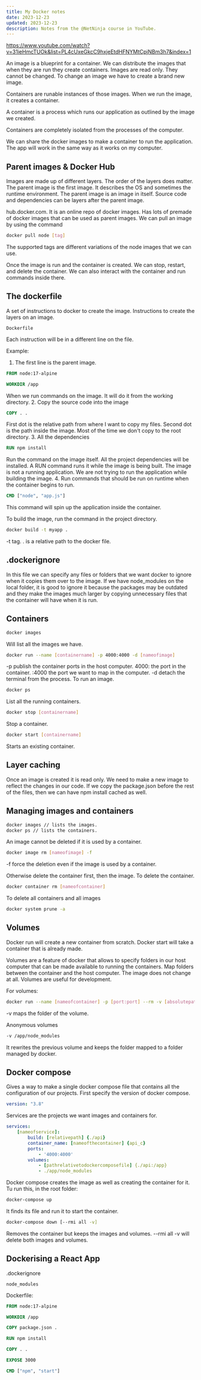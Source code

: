 ```yaml
---
title: My Docker notes
date: 2023-12-23
updated: 2023-12-23
description: Notes from the @NetNinja course in YouTube.
---
```


https://www.youtube.com/watch?v=31ieHmcTUOk&list=PL4cUxeGkcC9hxjeEtdHFNYMtCpjNBm3h7&index=1

An image is a blueprint for a container.
We can distribute the images that when they are run they create containers.
Images are read only. They cannot be changed.
To change an image we have to create a brand new image.

Containers are runable instances of those images.
When we run the image, it creates a container.

A container is a process which runs our application as outlined by the image we created.

Containers are completely isolated from the processes of the computer.

We can share the docker images to make a container to run the application.
The app will work in the same way as it works on my computer.

## Parent images & Docker Hub
Images are made up of different layers. The order of the layers does matter.
The parent image is the first image. It describes the OS and sometimes the runtime environment.
The parent image is an image in itself.
Source code and dependencies can be layers after the parent image.

hub.docker.com.
It is an online repo of docker images. Has lots of premade of docker images that can be used as parent images.
We can pull an image by using the command
```bash
docker pull node [tag]
```
The supported tags are different variations of the node images that we can use.

Once the image is run and the container is created. We can stop, restart, and delete the container.
We can also interact with the container and run commands inside there.

## The dockerfile
A set of instructions to docker to create the image.
Instructions to create the layers on an image.
```
Dockerfile
```
Each instruction will be in a different line on the file.

Example:
1. The first line is the parent image.
```dockerfile
FROM node:17-alpine

WORKDIR /app
```
When we run commands on the image. It will do it from the working directory.
2. Copy the source code into the image
```dockerfile
COPY . .
```
First dot is the relative path from where I want to copy my files.
Second dot is the path inside the image.
Most of the time we don't copy to the root directory.
3. All the dependencies
```dockerfile
RUN npm install
```
Run the command on the image itself. All the project dependencies will be installed.
A RUN command runs it while the image is being built. The image is not a running application. 
We are not trying to run the application while building the image.
4. Run commands that should be run on runtime when the container begins to run.
```dockerfile
CMD ["node", "app.js"]
```
This command will spin up the application inside the container.

To build the image, run the command in the project directory.
```bash
docker build -t myapp .
```
-t tag.
. is a relative path to the docker file.

## .dockerignore
In this file we can specify any files or folders that we want docker to ignore when it copies them over to the image.
If we have node_modules on the local folder, it is good to ignore it because the packages may be outdated and they make the images much larger by copying unnecessary files that the container will have when it is run.

## Containers
```bash
docker images
```
Will list all the images we have.
```bash
docker run --name [containername] -p 4000:4000 -d [nameofimage]
```
-p publish the container ports in the host computer.
4000: the port in the container.
:4000 the port we want to map in the computer.
-d detach the terminal from the process.
To run an image.
```bash
docker ps
```
List all the running containers.
```bash
docker stop [containername]
```
Stop a container.
```bash
docker start [containername]
```
Starts an existing container.

## Layer caching
Once an image is created it is read only. We need to make a new image to reflect the changes in our code.
If we copy the package.json before the rest of the files, then we can have npm install cached as well.

## Managing images and containers
```bash
docker images // lists the images.
docker ps // lists the containers.
```
An image cannot be deleted if it is used by a container.
```bash
docker image rm [nameofimage] -f
```
-f force the deletion even if the image is used by a container.

Otherwise delete the container first, then the image.
To delete the container.
```bash
docker container rm [nameofcontainer]
```
To delete all containers and all images
```bash
docker system prune -a
```

## Volumes
Docker run will create a new container from scratch.
Docker start will take a container that is already made.

Volumes are a feature of docker that allows to specify folders in our host computer that can be made available to running the containers.
Map folders between the container and the host computer.
The image does not change at all.
Volumes are useful for development.

For volumes:
```bash
docker run --name [nameofcontainer] -p [port:port] --rm -v [absolutepath:workdirfolder] nameofimage:tag
```
-v maps the folder of the volume.

Anonymous volumes
```bash
-v /app/node_modules
```
It rewrites the previous volume and keeps the folder mapped to a folder managed by docker.

## Docker compose
Gives a way to make a single docker compose file that contains all the configuration of our projects. 
First specify the version of docker compose.
```yml
version: "3.8"
```
Services are the projects we want images and containers for.
```yml
services:
	[nameofservice]:
		build: [relativepath] {./api}
		container_name: [nameofthecontainer] {api_c}
		ports:
			- '4000:4000'
		volumes:
			- [pathrelativetodockercomposefile] {./api:/app}
			- ./app/node_modules
```
Docker compose creates the image as well as creating the container for it.
Tu run this, in the root folder:
```bash
docker-compose up
```
It finds its file and run it to start the container.
```bash
docker-compose down [--rmi all -v]
```
Removes the container but keeps the images and volumes.
--rmi all -v will delete both images and volumes.

## Dockerising a React App
.dockerignore
```
node_modules
```
Dockerfile:
```dockerfile
FROM node:17-alpine

WORKDIR /app

COPY package.json .

RUN npm install

COPY . .

EXPOSE 3000

CMD ["npm", "start"]
```